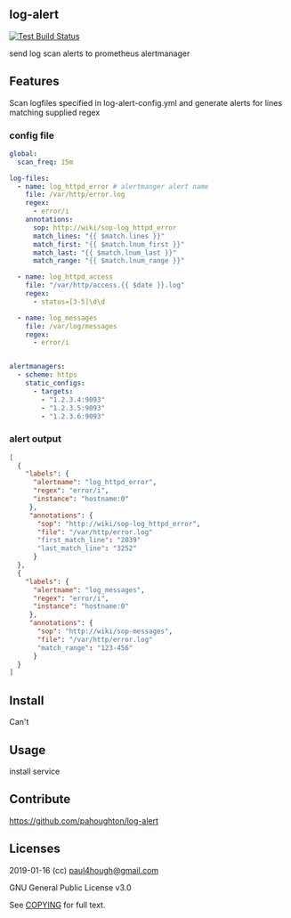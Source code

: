 ## log-alert

[![Test Build Status](https://travis-ci.org/pahoughton/log-alert.png)](https://travis-ci.org/pahoughton/log-alert)

send log scan alerts to prometheus alertmanager

## Features

Scan logfiles specified in log-alert-config.yml and generate alerts
for lines matching supplied regex

### config file

```yaml
global:
  scan_freq: 15m

log-files:
  - name: log_httpd_error # alertmanger alert name
    file: /var/http/error.log
    regex:
      - error/i
    annotations:
      sop: http://wiki/sop-log_httpd_error
      match_lines: "{{ $match.lines }}"
      match_first: "{{ $match.lnum_first }}"
      match_last: "{{ $match.lnum_last }}"
      match_range: "{{ $match.lnum_range }}"

  - name: log_httpd_access
    file: "/var/http/access.{{ $date }}.log"
    regex:
      - status=[3-5]\d\d

  - name: log_messages
    file: /var/log/messages
    regex:
      - error/i


alertmanagers:
  - scheme: https
    static_configs:
      - targets:
        - "1.2.3.4:9093"
        - "1.2.3.5:9093"
        - "1.2.3.6:9093"

```

### alert output
```json
[
  {
    "labels": {
      "alertname": "log_httpd_error",
      "regex": "error/i",
      "instance": "hostname:0"
     },
     "annotations": {
       "sop": "http://wiki/sop-log_httpd_error",
       "file": "/var/http/error.log"
       "first_match_line": "2039"
       "last_match_line": "3252"
      }
  },
  {
    "labels": {
      "alertname": "log_messages",
      "regex": "error/i",
      "instance": "hostname:0"
     },
     "annotations": {
       "sop": "http://wiki/sop-messages",
       "file": "/var/http/error.log"
       "match_range": "123-456"
      }
  }
]
```

## Install

Can't

## Usage

install service

## Contribute

https://github.com/pahoughton/log-alert

## Licenses

2019-01-16 (cc) <paul4hough@gmail.com>

GNU General Public License v3.0

See [COPYING](../master/COPYING) for full text.
